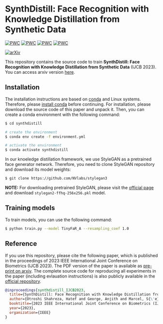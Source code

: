 # SynthDistill: Face Recognition with Knowledge Distillation from Synthetic Data

	
	
[![PWC](https://img.shields.io/endpoint.svg?url=https://paperswithcode.com/badge/synthdistill-face-recognition-with-knowledge/synthetic-face-recognition-on-lfw)](https://paperswithcode.com/sota/synthetic-face-recognition-on-lfw?p=synthdistill-face-recognition-with-knowledge)
[![PWC](https://img.shields.io/endpoint.svg?url=https://paperswithcode.com/badge/synthdistill-face-recognition-with-knowledge/synthetic-face-recognition-on-cplfw)](https://paperswithcode.com/sota/synthetic-face-recognition-on-cplfw?p=synthdistill-face-recognition-with-knowledge)
[![PWC](https://img.shields.io/endpoint.svg?url=https://paperswithcode.com/badge/synthdistill-face-recognition-with-knowledge/synthetic-face-recognition-on-cfp-fp)](https://paperswithcode.com/sota/synthetic-face-recognition-on-cfp-fp?p=synthdistill-face-recognition-with-knowledge)
[![PWC](https://img.shields.io/endpoint.svg?url=https://paperswithcode.com/badge/synthdistill-face-recognition-with-knowledge/synthetic-face-recognition-on-agedb-30)](https://paperswithcode.com/sota/synthetic-face-recognition-on-agedb-30?p=synthdistill-face-recognition-with-knowledge)

[![arXiv](https://img.shields.io/badge/cs.CV-arXiv%3A2308.14852-009d81.svg)](https://arxiv.org/abs/2308.14852)
	
This repository contains the source code to train **SynthDistill: Face Recognition with Knowledge Distillation from Synthetic Data** (IJCB 2023). You can access arxiv version [here](https://arxiv.org/pdf/2308.14852.pdf).

## Installation
The installation instructions are based on [conda](https://conda.io/) and Linux systems. Therefore, please [install conda](https://conda.io/docs/install/quick.html#linux-miniconda-install) before continuing.
For installation, please download the source code of this paper and unpack it. Then, you can create a conda
environment with the following command:

```sh
$ cd synthdistill

# create the environment
$ conda env create -f environment.yml

# activate the environment
$ conda activate synthdistill  
```

In our knoeledge distillation framework, we use StyleGAN as a pretrained face generator network. Therefore, you need to clone StyleGAN repository and download its model weights:
```sh
$ git clone https://github.com/NVlabs/stylegan3
```

**NOTE:** For downloading pretrained StyleGAN, please visit the [official page](https://catalog.ngc.nvidia.com/orgs/nvidia/teams/research/models/stylegan2/files) and download `stylegan2-ffhq-256x256.pkl` model.

## Training models
To train models, you can use the following command:
```sh
$ python train.py --model TinyFaR_A --resampling_coef 1.0
```


## Reference
If you use this repository, please cite the following paper, which is published in the proceedings of 2023 IEEE International Joint Conference on Biometrics (IJCB 2023). The PDF version of the paper is available as [pre-print on arxiv](https://arxiv.org/pdf/2308.14852.pdf). The complete source code for reproducing all experiments in the paper (including evlauation instructions) is also publicly available in the [official repository](https://gitlab.idiap.ch/bob/bob.paper.ijcb2023_synthdistill).


```bibtex
@inproceedings{synthdistill_IJCB2023,
  title={SynthDistill: Face Recognition with Knowledge Distillation from Synthetic Data},
  author={Otroshi Shahreza, Hatef and George, Anjith and Marcel, S{\'e}bastien},
  booktitle={2023 IEEE International Joint Conference on Biometrics (IJCB)},
  year={2023},
  organization={IEEE}
}
```